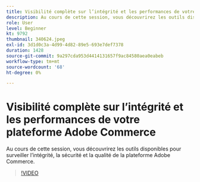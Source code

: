 ```yaml
---
title: Visibilité complète sur l’intégrité et les performances de votre plateforme Adobe Commerce
description: Au cours de cette session, vous découvrirez les outils disponibles pour surveiller l’intégrité, la sécurité et la qualité de la plateforme Adobe Commerce.
role: User
level: Beginner
kt: 9792
thumbnail: 340624.jpeg
exl-id: 3d1d0c3a-4d99-4d82-89e5-693e7def7378
duration: 1428
source-git-commit: 9a297cda953d4414131657f9ac84580aea0eabeb
workflow-type: tm+mt
source-wordcount: '68'
ht-degree: 0%

---
```


# Visibilité complète sur l’intégrité et les performances de votre plateforme Adobe Commerce

Au cours de cette session, vous découvrirez les outils disponibles pour surveiller l’intégrité, la sécurité et la qualité de la plateforme Adobe Commerce.

>[!VIDEO](https://video.tv.adobe.com/v/3456856/?quality=12&learn=on&captions=fre_fr)
